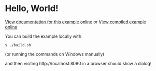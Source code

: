 # Hello, World!

[View documentation for this example online][dox] or [View compiled example
online][compiled]

[compiled]: https://rustwasm.github.io/wasm-bindgen/exbuild/hello_world/
[dox]: https://rustwasm.github.io/wasm-bindgen/examples/hello-world.html

You can build the example locally with:

```
$ ./build.sh
```

(or running the commands on Windows manually)

and then visiting http://localhost:8080 in a browser should show a dialog!

